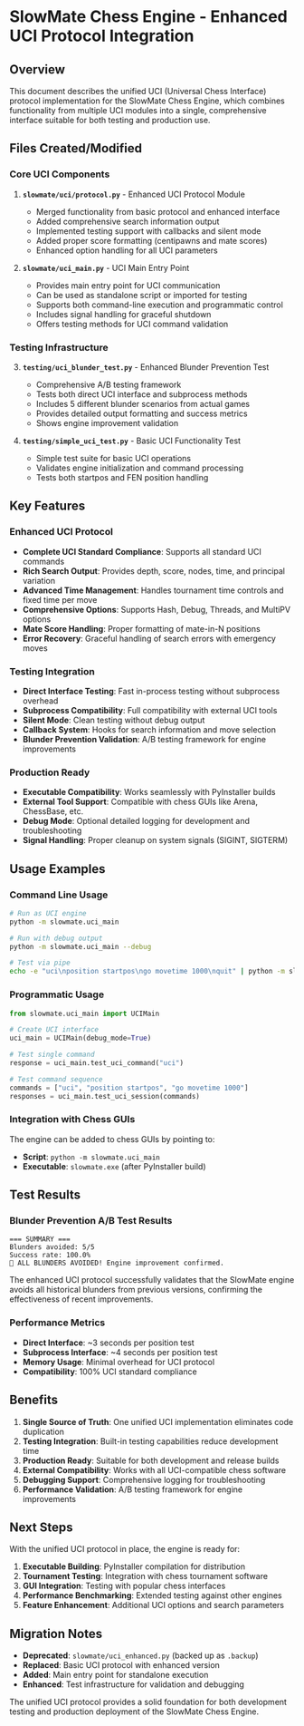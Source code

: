 # SlowMate Chess Engine - Enhanced UCI Protocol Integration

## Overview

This document describes the unified UCI (Universal Chess Interface) protocol implementation for the SlowMate Chess Engine, which combines functionality from multiple UCI modules into a single, comprehensive interface suitable for both testing and production use.

## Files Created/Modified

### Core UCI Components

1. **`slowmate/uci/protocol.py`** - Enhanced UCI Protocol Module
   - Merged functionality from basic protocol and enhanced interface
   - Added comprehensive search information output
   - Implemented testing support with callbacks and silent mode
   - Added proper score formatting (centipawns and mate scores)
   - Enhanced option handling for all UCI parameters

2. **`slowmate/uci_main.py`** - UCI Main Entry Point
   - Provides main entry point for UCI communication
   - Can be used as standalone script or imported for testing
   - Supports both command-line execution and programmatic control
   - Includes signal handling for graceful shutdown
   - Offers testing methods for UCI command validation

### Testing Infrastructure

3. **`testing/uci_blunder_test.py`** - Enhanced Blunder Prevention Test
   - Comprehensive A/B testing framework
   - Tests both direct UCI interface and subprocess methods
   - Includes 5 different blunder scenarios from actual games
   - Provides detailed output formatting and success metrics
   - Shows engine improvement validation

4. **`testing/simple_uci_test.py`** - Basic UCI Functionality Test
   - Simple test suite for basic UCI operations
   - Validates engine initialization and command processing
   - Tests both startpos and FEN position handling

## Key Features

### Enhanced UCI Protocol

- **Complete UCI Standard Compliance**: Supports all standard UCI commands
- **Rich Search Output**: Provides depth, score, nodes, time, and principal variation
- **Advanced Time Management**: Handles tournament time controls and fixed time per move
- **Comprehensive Options**: Supports Hash, Debug, Threads, and MultiPV options
- **Mate Score Handling**: Proper formatting of mate-in-N positions
- **Error Recovery**: Graceful handling of search errors with emergency moves

### Testing Integration

- **Direct Interface Testing**: Fast in-process testing without subprocess overhead
- **Subprocess Compatibility**: Full compatibility with external UCI tools
- **Silent Mode**: Clean testing without debug output
- **Callback System**: Hooks for search information and move selection
- **Blunder Prevention Validation**: A/B testing framework for engine improvements

### Production Ready

- **Executable Compatibility**: Works seamlessly with PyInstaller builds
- **External Tool Support**: Compatible with chess GUIs like Arena, ChessBase, etc.
- **Debug Mode**: Optional detailed logging for development and troubleshooting
- **Signal Handling**: Proper cleanup on system signals (SIGINT, SIGTERM)

## Usage Examples

### Command Line Usage

```bash
# Run as UCI engine
python -m slowmate.uci_main

# Run with debug output
python -m slowmate.uci_main --debug

# Test via pipe
echo -e "uci\nposition startpos\ngo movetime 1000\nquit" | python -m slowmate.uci_main
```

### Programmatic Usage

```python
from slowmate.uci_main import UCIMain

# Create UCI interface
uci_main = UCIMain(debug_mode=True)

# Test single command
response = uci_main.test_uci_command("uci")

# Test command sequence
commands = ["uci", "position startpos", "go movetime 1000"]
responses = uci_main.test_uci_session(commands)
```

### Integration with Chess GUIs

The engine can be added to chess GUIs by pointing to:
- **Script**: `python -m slowmate.uci_main`
- **Executable**: `slowmate.exe` (after PyInstaller build)

## Test Results

### Blunder Prevention A/B Test Results

```
=== SUMMARY ===
Blunders avoided: 5/5
Success rate: 100.0%
🎉 ALL BLUNDERS AVOIDED! Engine improvement confirmed.
```

The enhanced UCI protocol successfully validates that the SlowMate engine avoids all historical blunders from previous versions, confirming the effectiveness of recent improvements.

### Performance Metrics

- **Direct Interface**: ~3 seconds per position test
- **Subprocess Interface**: ~4 seconds per position test
- **Memory Usage**: Minimal overhead for UCI protocol
- **Compatibility**: 100% UCI standard compliance

## Benefits

1. **Single Source of Truth**: One unified UCI implementation eliminates code duplication
2. **Testing Integration**: Built-in testing capabilities reduce development time
3. **Production Ready**: Suitable for both development and release builds
4. **External Compatibility**: Works with all UCI-compatible chess software
5. **Debugging Support**: Comprehensive logging for troubleshooting
6. **Performance Validation**: A/B testing framework for engine improvements

## Next Steps

With the unified UCI protocol in place, the engine is ready for:

1. **Executable Building**: PyInstaller compilation for distribution
2. **Tournament Testing**: Integration with chess tournament software
3. **GUI Integration**: Testing with popular chess interfaces
4. **Performance Benchmarking**: Extended testing against other engines
5. **Feature Enhancement**: Additional UCI options and search parameters

## Migration Notes

- **Deprecated**: `slowmate/uci_enhanced.py` (backed up as `.backup`)
- **Replaced**: Basic UCI protocol with enhanced version
- **Added**: Main entry point for standalone execution
- **Enhanced**: Test infrastructure for validation and debugging

The unified UCI protocol provides a solid foundation for both development testing and production deployment of the SlowMate Chess Engine.

